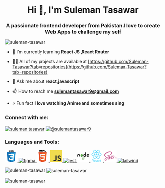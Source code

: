 <h1 align="center">Hi 👋, I'm Suleman Tasawar</h1>
<h3 align="center">A passionate frontend developer from Pakistan.I love to create Web Apps to challenge my self</h3>

<p align="left"> <img src="https://komarev.com/ghpvc/?username=suleman-tasawar&label=Profile%20views&color=0e75b6&style=flat" alt="suleman-tasawar" /> </p>

- 🌱 I’m currently learning **React JS ,React Router**

- 👨‍💻 All of my projects are available at [https://github.com/Suleman-Tasawar?tab=repositories](https://github.com/Suleman-Tasawar?tab=repositories)

- 💬 Ask me about **react,javascript**

- 📫 How to reach me **sulemantasawar9@gmail.com**

- ⚡ Fun fact **I love watching Anime and sometimes sing**

<h3 align="left">Connect with me:</h3>
<p align="left">
<a href="https://fb.com/suleman tasawar" target="blank"><img align="center" src="https://raw.githubusercontent.com/rahuldkjain/github-profile-readme-generator/master/src/images/icons/Social/facebook.svg" alt="suleman tasawar" height="30" width="40" /></a>
<a href="https://www.hackerrank.com/@sulemantasawar9" target="blank"><img align="center" src="https://raw.githubusercontent.com/rahuldkjain/github-profile-readme-generator/master/src/images/icons/Social/hackerrank.svg" alt="@sulemantasawar9" height="30" width="40" /></a>
</p>

<h3 align="left">Languages and Tools:</h3>
<p align="left"> <a href="https://www.w3schools.com/css/" target="_blank" rel="noreferrer"> <img src="https://raw.githubusercontent.com/devicons/devicon/master/icons/css3/css3-original-wordmark.svg" alt="css3" width="40" height="40"/> </a> <a href="https://www.figma.com/" target="_blank" rel="noreferrer"> <img src="https://www.vectorlogo.zone/logos/figma/figma-icon.svg" alt="figma" width="40" height="40"/> </a> <a href="https://www.w3.org/html/" target="_blank" rel="noreferrer"> <img src="https://raw.githubusercontent.com/devicons/devicon/master/icons/html5/html5-original-wordmark.svg" alt="html5" width="40" height="40"/> </a> <a href="https://developer.mozilla.org/en-US/docs/Web/JavaScript" target="_blank" rel="noreferrer"> <img src="https://raw.githubusercontent.com/devicons/devicon/master/icons/javascript/javascript-original.svg" alt="javascript" width="40" height="40"/> </a> <a href="https://jestjs.io" target="_blank" rel="noreferrer"> <img src="https://www.vectorlogo.zone/logos/jestjsio/jestjsio-icon.svg" alt="jest" width="40" height="40"/> </a> <a href="https://nodejs.org" target="_blank" rel="noreferrer"> <img src="https://raw.githubusercontent.com/devicons/devicon/master/icons/nodejs/nodejs-original-wordmark.svg" alt="nodejs" width="40" height="40"/> </a> <a href="https://reactjs.org/" target="_blank" rel="noreferrer"> <img src="https://raw.githubusercontent.com/devicons/devicon/master/icons/react/react-original-wordmark.svg" alt="react" width="40" height="40"/> </a> <a href="https://sass-lang.com" target="_blank" rel="noreferrer"> <img src="https://raw.githubusercontent.com/devicons/devicon/master/icons/sass/sass-original.svg" alt="sass" width="40" height="40"/> </a> <a href="https://tailwindcss.com/" target="_blank" rel="noreferrer"> <img src="https://www.vectorlogo.zone/logos/tailwindcss/tailwindcss-icon.svg" alt="tailwind" width="40" height="40"/> </a> </p>

<p><img align="left" src="https://github-readme-stats.vercel.app/api/top-langs?username=suleman-tasawar&show_icons=true&locale=en&layout=compact" alt="suleman-tasawar" /></p>

<p>&nbsp;<img align="center" src="https://github-readme-stats.vercel.app/api?username=suleman-tasawar&show_icons=true&locale=en" alt="suleman-tasawar" /></p>

<p><img align="center" src="https://github-readme-streak-stats.herokuapp.com/?user=suleman-tasawar&" alt="suleman-tasawar" /></p>
